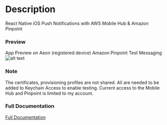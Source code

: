# Description
React Native iOS Push Notifications with AWS Mobile Hub & Amazon Pinpoint
### Preview
App Preview on Aeon (registered device)
Amazon Pinpoint Test Messaging
![alt text](https://preview.ibb.co/duAQPf/Screen-Shot-2018-11-20-at-12-01-59-PM.png)
### Note

The certificates, provisioning profiles are not shared. All are needed to be added to Keychain Access to enable testing. Current access to the Mobile Hub and Pinpoint is limited to my account. 

### Full Documentation 
 [Full Documentation](https://docs.google.com/document/d/1KBpEd3jz8yB92K1JHpytTqTSokfxIiJ9VAiUDR-uTHQ/edit?usp=sharing)





